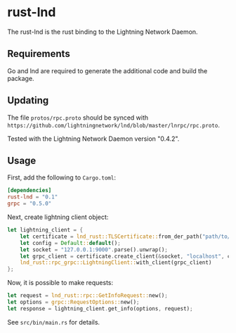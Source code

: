 # rust-lnd

The rust-lnd is the rust binding to the Lightning Network Daemon.

## Requirements

Go and lnd are required to generate the additional code and build the package.

## Updating

The file `protos/rpc.proto` should be synced with `https://github.com/lightningnetwork/lnd/blob/master/lnrpc/rpc.proto`.

Tested with the Lightning Network Daemon version "0.4.2".

## Usage

First, add the following to `Cargo.toml`:

```toml
[dependencies]
rust-lnd = "0.1"
grpc = "0.5.0"
```

Next, create lightning client object:

```rs
let lightning_client = {
    let certificate = lnd_rust::TLSCertificate::from_der_path("path/to/file.crt").unwrap();
    let config = Default::default();
    let socket = "127.0.0.1:9000".parse().unwrap();
    let grpc_client = certificate.create_client(&socket, "localhost", config);
    lnd_rust::rpc_grpc::LightningClient::with_client(grpc_client)
};
```

Now, it is possible to make requests:

```rs
let request = lnd_rust::rpc::GetInfoRequest::new();
let options = grpc::RequestOptions::new();
let response = lightning_client.get_info(options, request);
```

See `src/bin/main.rs` for details.
